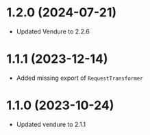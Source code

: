 # 1.2.0 (2024-07-21)

- Updated Vendure to 2.2.6

# 1.1.1 (2023-12-14)

- Added missing export of `RequestTransformer`

# 1.1.0 (2023-10-24)

- Updated vendure to 2.1.1
